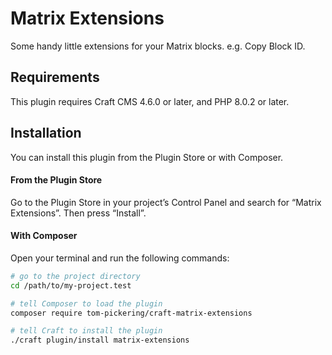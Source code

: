 # Matrix Extensions

Some handy little extensions for your Matrix blocks. e.g. Copy Block ID.

## Requirements

This plugin requires Craft CMS 4.6.0 or later, and PHP 8.0.2 or later.

## Installation

You can install this plugin from the Plugin Store or with Composer.

#### From the Plugin Store

Go to the Plugin Store in your project’s Control Panel and search for “Matrix Extensions”. Then press “Install”.

#### With Composer

Open your terminal and run the following commands:

```bash
# go to the project directory
cd /path/to/my-project.test

# tell Composer to load the plugin
composer require tom-pickering/craft-matrix-extensions

# tell Craft to install the plugin
./craft plugin/install matrix-extensions
```
